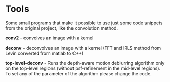 # Tools

Some small programs that make it possible to use just some code snippets from the original project, like the convolution method.

**conv2** - convolves an image with a kernel

**deconv** - deconvolves an image with a kernel (FFT and IRLS method from Levin converted from matlab to C++)

**top-level-deconv** - Runs the depth-aware motion deblurring algorithm only on the top-level regions (without psf-refinement in the mid-level regions). To set any of the parameter of the algorithm please change the code.